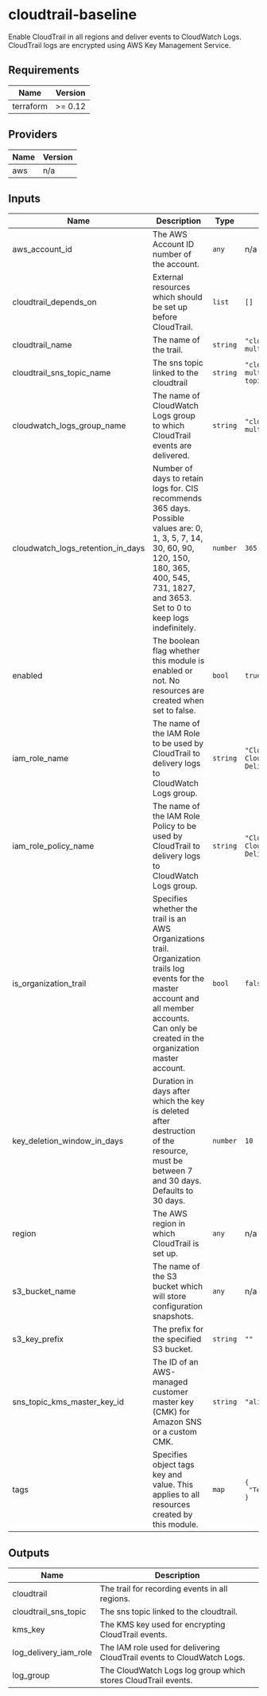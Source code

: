 # cloudtrail-baseline

Enable CloudTrail in all regions and deliver events to CloudWatch Logs. CloudTrail logs are encrypted using AWS Key Management Service.

<!-- BEGINNING OF PRE-COMMIT-TERRAFORM DOCS HOOK -->
## Requirements

| Name | Version |
|------|---------|
| terraform | >= 0.12 |

## Providers

| Name | Version |
|------|---------|
| aws | n/a |

## Inputs

| Name | Description | Type | Default | Required |
|------|-------------|------|---------|:--------:|
| aws\_account\_id | The AWS Account ID number of the account. | `any` | n/a | yes |
| cloudtrail\_depends\_on | External resources which should be set up before CloudTrail. | `list` | `[]` | no |
| cloudtrail\_name | The name of the trail. | `string` | `"cloudtrail-multi-region"` | no |
| cloudtrail\_sns\_topic\_name | The sns topic linked to the cloudtrail | `string` | `"cloudtrail-multi-region-sns-topic"` | no |
| cloudwatch\_logs\_group\_name | The name of CloudWatch Logs group to which CloudTrail events are delivered. | `string` | `"cloudtrail-multi-region"` | no |
| cloudwatch\_logs\_retention\_in\_days | Number of days to retain logs for. CIS recommends 365 days.  Possible values are: 0, 1, 3, 5, 7, 14, 30, 60, 90, 120, 150, 180, 365, 400, 545, 731, 1827, and 3653. Set to 0 to keep logs indefinitely. | `number` | `365` | no |
| enabled | The boolean flag whether this module is enabled or not. No resources are created when set to false. | `bool` | `true` | no |
| iam\_role\_name | The name of the IAM Role to be used by CloudTrail to delivery logs to CloudWatch Logs group. | `string` | `"CloudTrail-CloudWatch-Delivery-Role"` | no |
| iam\_role\_policy\_name | The name of the IAM Role Policy to be used by CloudTrail to delivery logs to CloudWatch Logs group. | `string` | `"CloudTrail-CloudWatch-Delivery-Policy"` | no |
| is\_organization\_trail | Specifies whether the trail is an AWS Organizations trail. Organization trails log events for the master account and all member accounts. Can only be created in the organization master account. | `bool` | `false` | no |
| key\_deletion\_window\_in\_days | Duration in days after which the key is deleted after destruction of the resource, must be between 7 and 30 days. Defaults to 30 days. | `number` | `10` | no |
| region | The AWS region in which CloudTrail is set up. | `any` | n/a | yes |
| s3\_bucket\_name | The name of the S3 bucket which will store configuration snapshots. | `any` | n/a | yes |
| s3\_key\_prefix | The prefix for the specified S3 bucket. | `string` | `""` | no |
| sns\_topic\_kms\_master\_key\_id | The ID of an AWS-managed customer master key (CMK) for Amazon SNS or a custom CMK. | `string` | `"alias/aws/sns"` | no |
| tags | Specifies object tags key and value. This applies to all resources created by this module. | `map` | <pre>{<br>  "Terraform": true<br>}</pre> | no |

## Outputs

| Name | Description |
|------|-------------|
| cloudtrail | The trail for recording events in all regions. |
| cloudtrail\_sns\_topic | The sns topic linked to the cloudtrail. |
| kms\_key | The  KMS key used for encrypting CloudTrail events. |
| log\_delivery\_iam\_role | The IAM role used for delivering CloudTrail events to CloudWatch Logs. |
| log\_group | The CloudWatch Logs log group which stores CloudTrail events. |

<!-- END OF PRE-COMMIT-TERRAFORM DOCS HOOK -->
